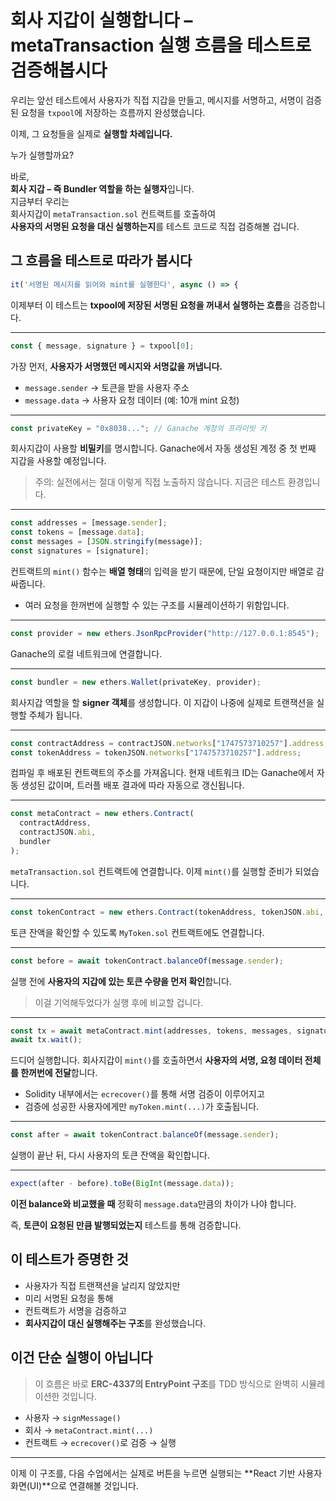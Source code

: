 # 회사 지갑이 실행합니다 – metaTransaction 실행 흐름을 테스트로 검증해봅시다

우리는 앞선 테스트에서 사용자가 직접 지갑을 만들고,
메시지를 서명하고,
서명이 검증된 요청을 `txpool`에 저장하는 흐름까지 완성했습니다.

이제,
그 요청들을 실제로 **실행할 차례입니다.**

누가 실행할까요?

바로,  
**회사 지갑 – 즉 Bundler 역할을 하는 실행자**입니다.  
지금부터 우리는  
회사지갑이 `metaTransaction.sol` 컨트랙트를 호출하여  
**사용자의 서명된 요청을 대신 실행하는지**를 테스트 코드로 직접 검증해볼 겁니다.

## 그 흐름을 테스트로 따라가 봅시다

```ts
it('서명된 메시지를 읽어와 mint를 실행한다', async () => {
```

이제부터 이 테스트는
**txpool에 저장된 서명된 요청을 꺼내서 실행하는 흐름**을 검증합니다.

---

```ts
const { message, signature } = txpool[0];
```

가장 먼저,
**사용자가 서명했던 메시지와 서명값을 꺼냅니다.**

- `message.sender` → 토큰을 받을 사용자 주소
- `message.data` → 사용자 요청 데이터 (예: 10개 mint 요청)

---

```ts
const privateKey = "0x8038..."; // Ganache 계정의 프라이빗 키
```

회사지갑이 사용할 **비밀키**를 명시합니다.
Ganache에서 자동 생성된 계정 중 첫 번째 지갑을 사용할 예정입니다.

> 주의: 실전에서는 절대 이렇게 직접 노출하지 않습니다. 지금은 테스트 환경입니다.

---

```ts
const addresses = [message.sender];
const tokens = [message.data];
const messages = [JSON.stringify(message)];
const signatures = [signature];
```

컨트랙트의 `mint()` 함수는 **배열 형태**의 입력을 받기 때문에,
단일 요청이지만 배열로 감싸줍니다.

- 여러 요청을 한꺼번에 실행할 수 있는 구조를 시뮬레이션하기 위함입니다.

---

```ts
const provider = new ethers.JsonRpcProvider("http://127.0.0.1:8545");
```

Ganache의 로컬 네트워크에 연결합니다.

---

```ts
const bundler = new ethers.Wallet(privateKey, provider);
```

회사지갑 역할을 할 **signer 객체**를 생성합니다.
이 지갑이 나중에 실제로 트랜잭션을 실행할 주체가 됩니다.

---

```ts
const contractAddress = contractJSON.networks["1747573710257"].address;
const tokenAddress = tokenJSON.networks["1747573710257"].address;
```

컴파일 후 배포된 컨트랙트의 주소를 가져옵니다.
현재 네트워크 ID는 Ganache에서 자동 생성된 값이며,
트러플 배포 결과에 따라 자동으로 갱신됩니다.

---

```ts
const metaContract = new ethers.Contract(
  contractAddress,
  contractJSON.abi,
  bundler
);
```

`metaTransaction.sol` 컨트랙트에 연결합니다.
이제 `mint()`를 실행할 준비가 되었습니다.

---

```ts
const tokenContract = new ethers.Contract(tokenAddress, tokenJSON.abi, bundler);
```

토큰 잔액을 확인할 수 있도록
`MyToken.sol` 컨트랙트에도 연결합니다.

---

```ts
const before = await tokenContract.balanceOf(message.sender);
```

실행 전에
**사용자의 지갑에 있는 토큰 수량을 먼저 확인**합니다.

> 이걸 기억해두었다가 실행 후에 비교할 겁니다.

---

```ts
const tx = await metaContract.mint(addresses, tokens, messages, signatures);
await tx.wait();
```

드디어 실행합니다.
회사지갑이 `mint()`를 호출하면서
**사용자의 서명, 요청 데이터 전체를 한꺼번에 전달**합니다.

- Solidity 내부에서는 `ecrecover()`를 통해 서명 검증이 이루어지고
- 검증에 성공한 사용자에게만 `myToken.mint(...)`가 호출됩니다.

---

```ts
const after = await tokenContract.balanceOf(message.sender);
```

실행이 끝난 뒤,
다시 사용자의 토큰 잔액을 확인합니다.

---

```ts
expect(after - before).toBe(BigInt(message.data));
```

**이전 balance와 비교했을 때**
정확히 `message.data`만큼의 차이가 나야 합니다.

즉,
**토큰이 요청된 만큼 발행되었는지**
테스트를 통해 검증합니다.

## 이 테스트가 증명한 것

- 사용자가 직접 트랜잭션을 날리지 않았지만
- 미리 서명된 요청을 통해
- 컨트랙트가 서명을 검증하고
- **회사지갑이 대신 실행해주는 구조**를 완성했습니다.

## 이건 단순 실행이 아닙니다

> 이 흐름은 바로
> **ERC-4337의 EntryPoint 구조**를
> TDD 방식으로 완벽히 시뮬레이션한 것입니다.

- 사용자 → `signMessage()`
- 회사 → `metaContract.mint(...)`
- 컨트랙트 → `ecrecover()`로 검증 → 실행

---

이제 이 구조를,
다음 수업에서는 실제로 버튼을 누르면 실행되는
**React 기반 사용자 화면(UI)**으로 연결해볼 것입니다.
